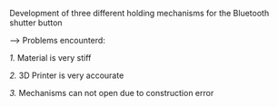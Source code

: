 Development of three different holding mechanisms for the Bluetooth shutter button

--> Problems encounterd: 

*1.* Material is very stiff

*2.* 3D Printer is very accourate

*3.* Mechanisms can not open due to construction error